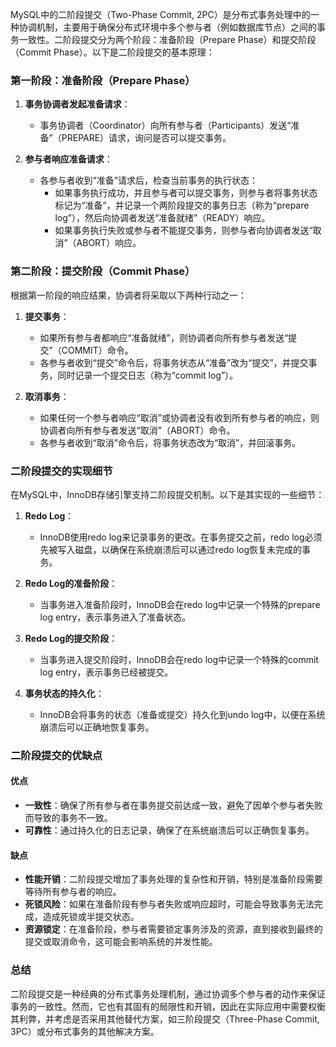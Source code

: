 MySQL中的二阶段提交（Two-Phase Commit, 2PC）是分布式事务处理中的一种协调机制，主要用于确保分布式环境中多个参与者（例如数据库节点）之间的事务一致性。二阶段提交分为两个阶段：准备阶段（Prepare Phase）和提交阶段（Commit Phase）。以下是二阶段提交的基本原理：

### 第一阶段：准备阶段（Prepare Phase）

1. **事务协调者发起准备请求**：
   - 事务协调者（Coordinator）向所有参与者（Participants）发送“准备”（PREPARE）请求，询问是否可以提交事务。

2. **参与者响应准备请求**：
   - 各参与者收到“准备”请求后，检查当前事务的执行状态：
     - 如果事务执行成功，并且参与者可以提交事务，则参与者将事务状态标记为“准备”，并记录一个两阶段提交的事务日志（称为“prepare log”），然后向协调者发送“准备就绪”（READY）响应。
     - 如果事务执行失败或参与者不能提交事务，则参与者向协调者发送“取消”（ABORT）响应。

### 第二阶段：提交阶段（Commit Phase）

根据第一阶段的响应结果，协调者将采取以下两种行动之一：

1. **提交事务**：
   - 如果所有参与者都响应“准备就绪”，则协调者向所有参与者发送“提交”（COMMIT）命令。
   - 各参与者收到“提交”命令后，将事务状态从“准备”改为“提交”，并提交事务，同时记录一个提交日志（称为“commit log”）。

2. **取消事务**：
   - 如果任何一个参与者响应“取消”或协调者没有收到所有参与者的响应，则协调者向所有参与者发送“取消”（ABORT）命令。
   - 各参与者收到“取消”命令后，将事务状态改为“取消”，并回滚事务。

### 二阶段提交的实现细节

在MySQL中，InnoDB存储引擎支持二阶段提交机制。以下是其实现的一些细节：

1. **Redo Log**：
   - InnoDB使用redo log来记录事务的更改。在事务提交之前，redo log必须先被写入磁盘，以确保在系统崩溃后可以通过redo log恢复未完成的事务。

2. **Redo Log的准备阶段**：
   - 当事务进入准备阶段时，InnoDB会在redo log中记录一个特殊的prepare log entry，表示事务进入了准备状态。

3. **Redo Log的提交阶段**：
   - 当事务进入提交阶段时，InnoDB会在redo log中记录一个特殊的commit log entry，表示事务已经被提交。

4. **事务状态的持久化**：
   - InnoDB会将事务的状态（准备或提交）持久化到undo log中，以便在系统崩溃后可以正确地恢复事务。

### 二阶段提交的优缺点

#### 优点
- **一致性**：确保了所有参与者在事务提交前达成一致，避免了因单个参与者失败而导致的事务不一致。
- **可靠性**：通过持久化的日志记录，确保了在系统崩溃后可以正确恢复事务。

#### 缺点
- **性能开销**：二阶段提交增加了事务处理的复杂性和开销，特别是准备阶段需要等待所有参与者的响应。
- **死锁风险**：如果在准备阶段有参与者失败或响应超时，可能会导致事务无法完成，造成死锁或半提交状态。
- **资源锁定**：在准备阶段，参与者需要锁定事务涉及的资源，直到接收到最终的提交或取消命令，这可能会影响系统的并发性能。

### 总结

二阶段提交是一种经典的分布式事务处理机制，通过协调多个参与者的动作来保证事务的一致性。然而，它也有其固有的局限性和开销，因此在实际应用中需要权衡其利弊，并考虑是否采用其他替代方案，如三阶段提交（Three-Phase Commit, 3PC）或分布式事务的其他解决方案。